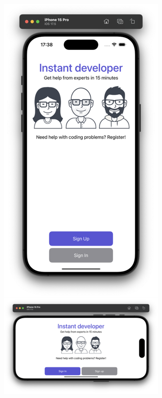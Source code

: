![ALT TEXT](SwiftUIStackView/Screenshots/regular.png)
![ALT TEXT](SwiftUIStackView/Screenshots/compact.png)
